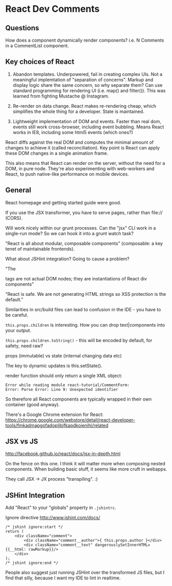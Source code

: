 # React Dev Comments

## Questions

How does a component dynamically render components? i.e. N Comments in a CommentList component.

## Key choices of React

1) Abandon templates. Underpowered, fail in creating complex UIs. Not a meaningful implemtation of "separation of concerns". Markup and display logic share the same concern, so why separate them? Can use standard programming for rendering UI (i.e. map() and filter()). This was learned from fighting Mustache @ Instagram.

2) Re-render on data change. React makes re-rendering cheap, which simplifies the whole thing for a developer. State is maintained.

3) Lightweight implementation of DOM and events. Faster than real dom, events still work cross-browser, including event bubbling. Means React works in IE8, including some html5 events (which ones?)

React diffs against the real DOM and computes the minimal amount of changes to achieve it (called reconciliation). Key point is React can apply these DOM changes in a single animation frame.

This also means that React can render on the server, without the need for a DOM, in pure node. They're also experimenting with web-workers and React, to push native-like performance on mobile devices.

## General

React homepage and getting started guide were good.

If you use the JSX transformer, you have to serve pages, rather than file:// (CORS).

Will work nicely within our grunt processes. Can the "jsx" CLI work in a single-run mode? So we can hook it into a grunt watch task?

"React is all about modular, composable components" (composable: a key tenet of maintainable frontends).

What about JSHint integration? Going to cause a problem?

"The <div> tags are not actual DOM nodes; they are instantiations of React div components"

"React is safe. We are not generating HTML strings so XSS protection is the default."

Similarities in src/build files can lead to confusion in the IDE - you have to be careful.

`this.props.children` is interesting. How you can drop text|components into your output.

`this.props.children.toString()` - this will be encoded by default, for safety, need raw?

props (immutable) vs state (internal changing data etc)

The key to dynamic updates is this.setState().

render function should only return a single XML object:
```
Error while reading module react-tutorial/CommentForm:
Error: Parse Error: Line 9: Unexpected identifier
```
So therefore all React components are typically wrapped in their own container (good anyway).

There's a Google Chrome extension for React:
https://chrome.google.com/webstore/detail/react-developer-tools/fmkadmapgofadopljbjfkapdkoienihi/related

## JSX vs JS

http://facebook.github.io/react/docs/jsx-in-depth.html

On the fence on this one. I think it will matter more when composing nested components. When building basic stuff, it seems like more cruft in webapps.

They call JSX -> JX process "transpiling". :)

## JSHint Integration

Add "React" to your "globals" property in `.jshintrc`.

Ignore directive <http://www.jshint.com/docs/>

```
/* jshint ignore:start */
return (
    <div className="comment">
        <div className="comment__author">{ this.props.author }</div>
        <div className="comment__text" dangerouslySetInnerHTML={{__html: rawMarkup}}/>
    </div>
);
/* jshint ignore:end */
```

People also suggest just running JSHint over the transformed JS files, but I find that silly, because I want my IDE to lint in realtime.